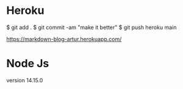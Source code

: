 # Heroku

$ git add .
$ git commit -am "make it better"
$ git push heroku main

https://markdown-blog-artur.herokuapp.com/


# Node Js

version 14.15.0